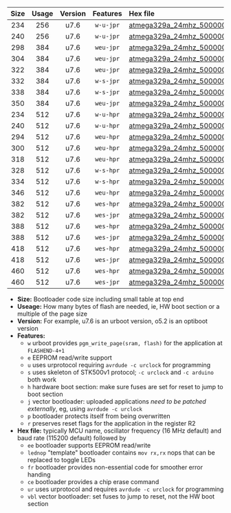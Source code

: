 |Size|Usage|Version|Features|Hex file|
|:-:|:-:|:-:|:-:|:--|
|234|256|u7.6|`w-u-jpr`|[atmega329a_24mhz_500000bps_ur_vbl.hex](https://raw.githubusercontent.com/stefanrueger/urboot/main//atmega329a_24mhz_500000bps_ur_vbl.hex)|
|240|256|u7.6|`w-u-jpr`|[atmega329a_24mhz_500000bps_lednop_ur_vbl.hex](https://raw.githubusercontent.com/stefanrueger/urboot/main//atmega329a_24mhz_500000bps_lednop_ur_vbl.hex)|
|298|384|u7.6|`weu-jpr`|[atmega329a_24mhz_500000bps_ee_ur_vbl.hex](https://raw.githubusercontent.com/stefanrueger/urboot/main//atmega329a_24mhz_500000bps_ee_ur_vbl.hex)|
|304|384|u7.6|`weu-jpr`|[atmega329a_24mhz_500000bps_ee_lednop_ur_vbl.hex](https://raw.githubusercontent.com/stefanrueger/urboot/main//atmega329a_24mhz_500000bps_ee_lednop_ur_vbl.hex)|
|322|384|u7.6|`weu-jpr`|[atmega329a_24mhz_500000bps_ee_lednop_fr_ur_vbl.hex](https://raw.githubusercontent.com/stefanrueger/urboot/main//atmega329a_24mhz_500000bps_ee_lednop_fr_ur_vbl.hex)|
|332|384|u7.6|`w-s-jpr`|[atmega329a_24mhz_500000bps_vbl.hex](https://raw.githubusercontent.com/stefanrueger/urboot/main//atmega329a_24mhz_500000bps_vbl.hex)|
|338|384|u7.6|`w-s-jpr`|[atmega329a_24mhz_500000bps_lednop_vbl.hex](https://raw.githubusercontent.com/stefanrueger/urboot/main//atmega329a_24mhz_500000bps_lednop_vbl.hex)|
|350|384|u7.6|`weu-jpr`|[atmega329a_24mhz_500000bps_ee_lednop_fr_ce_ur_vbl.hex](https://raw.githubusercontent.com/stefanrueger/urboot/main//atmega329a_24mhz_500000bps_ee_lednop_fr_ce_ur_vbl.hex)|
|234|512|u7.6|`w-u-hpr`|[atmega329a_24mhz_500000bps_ur.hex](https://raw.githubusercontent.com/stefanrueger/urboot/main//atmega329a_24mhz_500000bps_ur.hex)|
|240|512|u7.6|`w-u-hpr`|[atmega329a_24mhz_500000bps_lednop_ur.hex](https://raw.githubusercontent.com/stefanrueger/urboot/main//atmega329a_24mhz_500000bps_lednop_ur.hex)|
|294|512|u7.6|`weu-hpr`|[atmega329a_24mhz_500000bps_ee_ur.hex](https://raw.githubusercontent.com/stefanrueger/urboot/main//atmega329a_24mhz_500000bps_ee_ur.hex)|
|300|512|u7.6|`weu-hpr`|[atmega329a_24mhz_500000bps_ee_lednop_ur.hex](https://raw.githubusercontent.com/stefanrueger/urboot/main//atmega329a_24mhz_500000bps_ee_lednop_ur.hex)|
|318|512|u7.6|`weu-hpr`|[atmega329a_24mhz_500000bps_ee_lednop_fr_ur.hex](https://raw.githubusercontent.com/stefanrueger/urboot/main//atmega329a_24mhz_500000bps_ee_lednop_fr_ur.hex)|
|328|512|u7.6|`w-s-hpr`|[atmega329a_24mhz_500000bps.hex](https://raw.githubusercontent.com/stefanrueger/urboot/main//atmega329a_24mhz_500000bps.hex)|
|334|512|u7.6|`w-s-hpr`|[atmega329a_24mhz_500000bps_lednop.hex](https://raw.githubusercontent.com/stefanrueger/urboot/main//atmega329a_24mhz_500000bps_lednop.hex)|
|346|512|u7.6|`weu-hpr`|[atmega329a_24mhz_500000bps_ee_lednop_fr_ce_ur.hex](https://raw.githubusercontent.com/stefanrueger/urboot/main//atmega329a_24mhz_500000bps_ee_lednop_fr_ce_ur.hex)|
|382|512|u7.6|`wes-hpr`|[atmega329a_24mhz_500000bps_ee.hex](https://raw.githubusercontent.com/stefanrueger/urboot/main//atmega329a_24mhz_500000bps_ee.hex)|
|382|512|u7.6|`wes-jpr`|[atmega329a_24mhz_500000bps_ee_vbl.hex](https://raw.githubusercontent.com/stefanrueger/urboot/main//atmega329a_24mhz_500000bps_ee_vbl.hex)|
|388|512|u7.6|`wes-hpr`|[atmega329a_24mhz_500000bps_ee_lednop.hex](https://raw.githubusercontent.com/stefanrueger/urboot/main//atmega329a_24mhz_500000bps_ee_lednop.hex)|
|388|512|u7.6|`wes-jpr`|[atmega329a_24mhz_500000bps_ee_lednop_vbl.hex](https://raw.githubusercontent.com/stefanrueger/urboot/main//atmega329a_24mhz_500000bps_ee_lednop_vbl.hex)|
|418|512|u7.6|`wes-hpr`|[atmega329a_24mhz_500000bps_ee_lednop_fr.hex](https://raw.githubusercontent.com/stefanrueger/urboot/main//atmega329a_24mhz_500000bps_ee_lednop_fr.hex)|
|418|512|u7.6|`wes-jpr`|[atmega329a_24mhz_500000bps_ee_lednop_fr_vbl.hex](https://raw.githubusercontent.com/stefanrueger/urboot/main//atmega329a_24mhz_500000bps_ee_lednop_fr_vbl.hex)|
|460|512|u7.6|`wes-hpr`|[atmega329a_24mhz_500000bps_ee_lednop_fr_ce.hex](https://raw.githubusercontent.com/stefanrueger/urboot/main//atmega329a_24mhz_500000bps_ee_lednop_fr_ce.hex)|
|460|512|u7.6|`wes-jpr`|[atmega329a_24mhz_500000bps_ee_lednop_fr_ce_vbl.hex](https://raw.githubusercontent.com/stefanrueger/urboot/main//atmega329a_24mhz_500000bps_ee_lednop_fr_ce_vbl.hex)|

- **Size:** Bootloader code size including small table at top end
- **Useage:** How many bytes of flash are needed, ie, HW boot section or a multiple of the page size
- **Version:** For example, u7.6 is an urboot version, o5.2 is an optiboot version
- **Features:**
  + `w` urboot provides `pgm_write_page(sram, flash)` for the application at `FLASHEND-4+1`
  + `e` EEPROM read/write support
  + `u` uses urprotocol requiring `avrdude -c urclock` for programming
  + `s` uses skeleton of STK500v1 protocol; `-c urclock` and `-c arduino` both work
  + `h` hardware boot section: make sure fuses are set for reset to jump to boot section
  + `j` vector bootloader: uploaded applications *need to be patched externally*, eg, using `avrdude -c urclock`
  + `p` bootloader protects itself from being overwritten
  + `r` preserves reset flags for the application in the register R2
- **Hex file:** typically MCU name, oscillator frequency (16 MHz default) and baud rate (115200 default) followed by
  + `ee` bootloader supports EEPROM read/write
  + `lednop` "template" bootloader contains `mov rx,rx` nops that can be replaced to toggle LEDs
  + `fr` bootloader provides non-essential code for smoother error handing
  + `ce` bootloader provides a chip erase command
  + `ur` uses urprotocol and requires `avrdude -c urclock` for programming
  + `vbl` vector bootloader: set fuses to jump to reset, not the HW boot section
